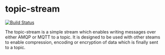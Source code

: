 # topic-stream

[![Build Status](https://travis-ci.org/wolfeidau/topic-stream.png?branch=master)](https://travis-ci.org/wolfeidau/topic-stream)

The topic-stream is a simple stream which enables writing messages over either AMQP or MQTT to a topic. It is designed to be used with other steams to enable compression, encoding or encryption of data which is finally sent to a topic.

